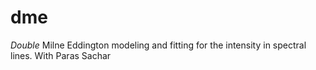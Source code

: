 # dme
*Double* Milne Eddington modeling and fitting for the intensity in spectral lines. With Paras Sachar 

